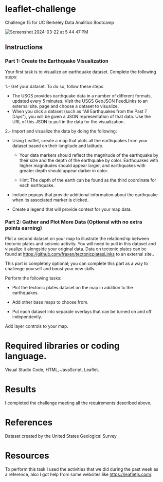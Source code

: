 # leaflet-challenge
Challenge 15 for UC Berkeley Data Analitics Bootcamp


![Screenshot 2024-03-22 at 5 44 47 PM](https://github.com/Ever30/leaflet-challenge/assets/149534473/bdeab702-918e-4ff6-a2c9-38a96f1f73b3)



## Instructions

### Part 1: Create the Earthquake Visualization

Your first task is to visualize an earthquake dataset. Complete the following steps:

1.- Get your dataset. To do so, follow these steps:

  - The USGS provides earthquake data in a number of different formats, updated every 5 minutes. Visit the USGS GeoJSON FeedLinks to an external site. page and choose a dataset to visualize.
  - When you click a dataset (such as "All Earthquakes from the Past 7 Days"), you will be given a JSON representation of that data. Use the URL of this JSON to pull in the data for the visualization.

2.- Import and visualize the data by doing the following:

  - Using Leaflet, create a map that plots all the earthquakes from your dataset based on their longitude and latitude.

      - Your data markers should reflect the magnitude of the earthquake by their size and the depth of the earthquake by color. Earthquakes with higher magnitudes should appear larger, and earthquakes with greater depth should appear darker in color.

      - Hint: The depth of the earth can be found as the third coordinate for each earthquake.

  - Include popups that provide additional information about the earthquake when its associated marker is clicked.

  - Create a legend that will provide context for your map data.

### Part 2: Gather and Plot More Data (Optional with no extra points earning)

Plot a second dataset on your map to illustrate the relationship between tectonic plates and seismic activity. You will need to pull in this dataset and visualize it alongside your original data. Data on tectonic plates can be found at https://github.com/fraxen/tectonicplatesLinks to an external site..

This part is completely optional; you can complete this part as a way to challenge yourself and boost your new skills.

Perform the following tasks:

  - Plot the tectonic plates dataset on the map in addition to the earthquakes.

  - Add other base maps to choose from.

  - Put each dataset into separate overlays that can be turned on and off independently.

Add layer controls to your map.

# Required libraries or coding language.
Visual Studio Code, HTML, JavaScript, Leaflet.

# Results
I completed the challenge meeting all the requirements described above.

# References
Dataset created by the United States Geological Survey

# Resources
To perform this task I used the activities that we did during the past week as a reference, also I got help from some websites like https://leafletjs.com/.
